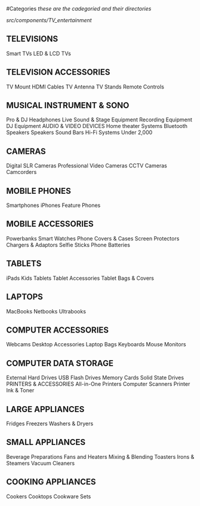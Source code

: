 #Categories
_*these are the cadegoried and their directories*_

*src/components/TV_entertainment*
## TELEVISIONS
Smart TVs
LED & LCD TVs

## TELEVISION ACCESSORIES
TV Mount
HDMI Cables
TV Antenna
TV Stands
Remote Controls

## MUSICAL INSTRUMENT & SONO
Pro & DJ Headphones
Live Sound & Stage Equipment
Recording Equipment
DJ Equipment
AUDIO & VIDEO DEVICES
Home theater Systems
Bluetooth Speakers
Speakers
Sound Bars
Hi-Fi Systems Under 2,000

## CAMERAS
Digital SLR Cameras
Professional Video Cameras
CCTV Cameras
Camcorders



## MOBILE PHONES
Smartphones
iPhones
Feature Phones


## MOBILE ACCESSORIES
Powerbanks
Smart Watches
Phone Covers & Cases
Screen Protectors
Chargers & Adaptors
Selfie Sticks
Phone Batteries


## TABLETS
iPads
Kids Tablets
Tablet Accessories
Tablet Bags & Covers

## LAPTOPS
MacBooks
Netbooks
Ultrabooks


## COMPUTER ACCESSORIES
Webcams
Desktop Accessories
Laptop Bags
Keyboards
Mouse
Monitors


## COMPUTER DATA STORAGE
External Hard Drives
USB Flash Drives
Memory Cards
Solid State Drives
PRINTERS & ACCESSORIES
All-in-One Printers
Computer Scanners
Printer Ink & Toner

## LARGE APPLIANCES
Fridges
Freezers
Washers & Dryers

## SMALL APPLIANCES
Beverage Preparations
Fans and Heaters
Mixing & Blending
Toasters
Irons & Steamers
Vacuum Cleaners

## COOKING APPLIANCES
Cookers
Cooktops
Cookware Sets